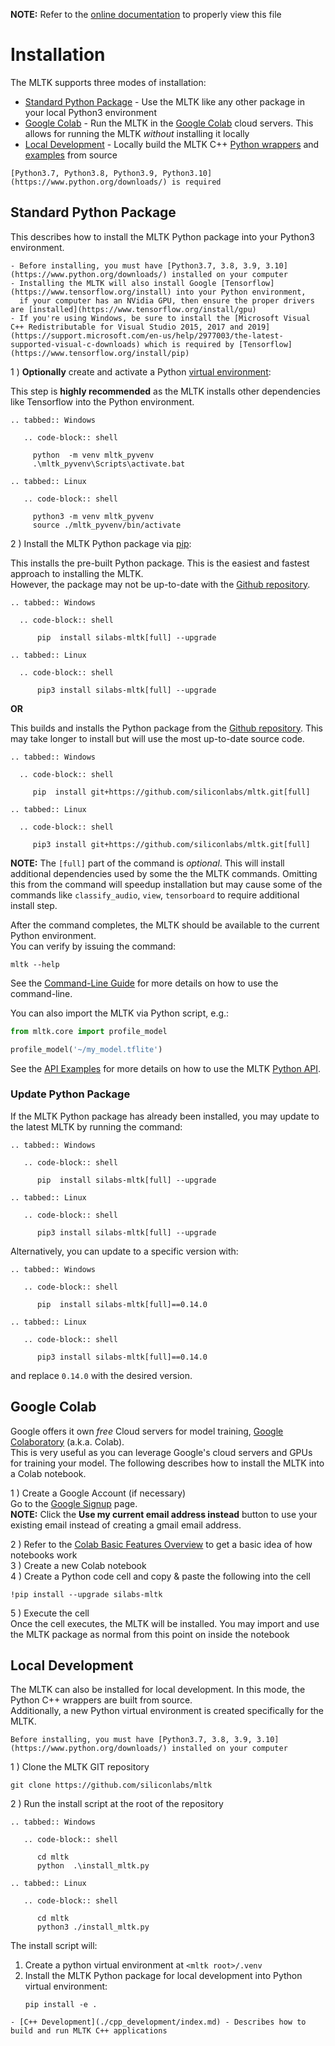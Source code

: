 __NOTE:__ Refer to the [online documentation](https://siliconlabs.github.io/mltk) to properly view this file

Installation
=================

The MLTK supports three modes of installation:  
- [Standard Python Package](#standard-python-package) - Use the MLTK like any other package in your local Python3 environment
- [Google Colab](#google-colab) - Run the MLTK in the [Google Colab](https://colab.research.google.com/notebooks/welcome.ipynb) cloud servers. This allows for running the MLTK _without_ installing it locally
- [Local Development](#local-development) - Locally build the MLTK C++ [Python wrappers](https://siliconlabs.github.io/mltk/docs/cpp_development/wrappers/index.html) and [examples](https://siliconlabs.github.io/mltk/docs/cpp_development/examples/index.html) from source


```{note} 
[Python3.7, Python3.8, Python3.9, Python3.10](https://www.python.org/downloads/) is required
```



## Standard Python Package

This describes how to install the MLTK Python package into your Python3 environment.  

```{note} 
- Before installing, you must have [Python3.7, 3.8, 3.9, 3.10](https://www.python.org/downloads/) installed on your computer
- Installing the MLTK will also install Google [Tensorflow](https://www.tensorflow.org/install) into your Python environment,
  if your computer has an NVidia GPU, then ensure the proper drivers are [installed](https://www.tensorflow.org/install/gpu)
- If you're using Windows, be sure to install the [Microsoft Visual C++ Redistributable for Visual Studio 2015, 2017 and 2019](https://support.microsoft.com/en-us/help/2977003/the-latest-supported-visual-c-downloads) which is required by [Tensorflow](https://www.tensorflow.org/install/pip)

```




1 ) __Optionally__ create and activate a Python [virtual environment](https://docs.python.org/3/tutorial/venv.html): 


This step is __highly recommended__ as the MLTK installs other dependencies like Tensorflow into the Python environment.


```{eval-rst}
.. tabbed:: Windows

   .. code-block:: shell

     python  -m venv mltk_pyvenv
     .\mltk_pyvenv\Scripts\activate.bat

.. tabbed:: Linux

   .. code-block:: shell

     python3 -m venv mltk_pyvenv
     source ./mltk_pyvenv/bin/activate
```

2 ) Install the MLTK Python package via [pip](https://pip.pypa.io/):  

  This installs the pre-built Python package. This is the easiest and fastest approach to installing the MLTK.  
  However, the package may not be up-to-date with the [Github repository](https://github.com/siliconlabs/mltk).

  ```{eval-rst}
  .. tabbed:: Windows

    .. code-block:: shell

        pip  install silabs-mltk[full] --upgrade

  .. tabbed:: Linux

    .. code-block:: shell
    
        pip3 install silabs-mltk[full] --upgrade
  ```

  __OR__

  This builds and installs the Python package from the [Github repository](https://github.com/siliconlabs/mltk). This may take longer
  to install but will use the most up-to-date source code.

  ```{eval-rst}
  .. tabbed:: Windows

    .. code-block:: shell

       pip  install git+https://github.com/siliconlabs/mltk.git[full]

  .. tabbed:: Linux

    .. code-block:: shell
    
       pip3 install git+https://github.com/siliconlabs/mltk.git[full]
  ```

  __NOTE:__ The `[full]` part of the command is _optional_. This will install additional dependencies used by some the the MLTK commands.
  Omitting this from the command will speedup installation but may cause some of the commands like `classify_audio`, `view`, `tensorboard` 
  to require additional install step.


  After the command completes, the MLTK should be available to the current Python environment.  
  You can verify by issuing the command:  

  ```shell
  mltk --help
  ```


See the [Command-Line Guide](./command_line.md) for more details on how to use the command-line. 

You can also import the MLTK via Python script, e.g.:

```python
from mltk.core import profile_model

profile_model('~/my_model.tflite')
```

See the [API Examples](./examples.md) for more details on how to use the MLTK [Python API](./python_api/index.md).


### Update Python Package

If the MLTK Python package has already been installed, you may update to the latest MLTK by running the command:

```{eval-rst}
.. tabbed:: Windows

   .. code-block:: shell

      pip  install silabs-mltk[full] --upgrade

.. tabbed:: Linux

   .. code-block:: shell

      pip3 install silabs-mltk[full] --upgrade
```

Alternatively, you can update to a specific version with:

```{eval-rst}
.. tabbed:: Windows

   .. code-block:: shell

      pip  install silabs-mltk[full]==0.14.0

.. tabbed:: Linux

   .. code-block:: shell

      pip3 install silabs-mltk[full]==0.14.0
```

and replace `0.14.0` with the desired version.



## Google Colab

Google offers it own _free_ Cloud servers for model training, [Google Colaboratory](https://colab.research.google.com/notebooks/welcome.ipynb) (a.k.a. Colab).  
This is very useful as you can leverage Google's cloud servers and GPUs for training your model.
The following describes how to install the MLTK into a Colab notebook.

1 ) Create a Google Account (if necessary)  
    Go to the [Google Signup](https://accounts.google.com/signup) page.  
    __NOTE:__ Click the __Use my current email address instead__ button to use your existing email instead of creating a gmail email address.

2 ) Refer to the [Colab Basic Features Overview](https://colab.research.google.com/notebooks/basic_features_overview.ipynb) to get a basic idea of how notebooks work  
3 ) Create a new Colab notebook  
4 ) Create a Python code cell and copy & paste the following into the cell

```shell
!pip install --upgrade silabs-mltk
```

5 ) Execute the cell  
    Once the cell executes, the MLTK will be installed.
    You may import and use the MLTK package as normal from this point on inside the notebook


## Local Development

The MLTK can also be installed for local development. In this mode, the Python C++ wrappers are built from source.  
Additionally, a new Python virtual environment is created specifically for the MLTK.

```{note}
Before installing, you must have [Python3.7, 3.8, 3.9, 3.10](https://www.python.org/downloads/) installed on your computer
```

1 ) Clone the MLTK GIT repository

```shell
git clone https://github.com/siliconlabs/mltk
```

2 ) Run the install script at the root of the repository


```{eval-rst}
.. tabbed:: Windows

   .. code-block:: shell

      cd mltk
      python  .\install_mltk.py

.. tabbed:: Linux

   .. code-block:: shell

      cd mltk
      python3 ./install_mltk.py
```

The install script will:
1. Create a python virtual environment at `<mltk root>/.venv`
2. Install the MLTK Python package for local development into Python virtual environment:
   ```shell
   pip install -e .
   ```


```{seealso}  
- [C++ Development](./cpp_development/index.md) - Describes how to build and run MLTK C++ applications
```